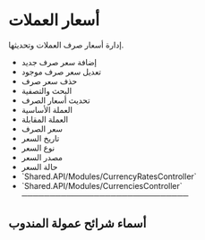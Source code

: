 # أسعار العملات
إدارة أسعار صرف العملات وتحديثها.
- إضافة سعر صرف جديد
- تعديل سعر صرف موجود
- حذف سعر صرف
- البحث والتصفية
- تحديث أسعار الصرف
- العملة الأساسية 
- العملة المقابلة 
- سعر الصرف 
- تاريخ السعر 
- نوع السعر 
- مصدر السعر
- حالة السعر 
- \`Shared.API/Modules/CurrencyRatesController\`
- \`Shared.API/Modules/CurrenciesController\` 
──────────────────────────────
## أسماء شرائح عمولة المندوب

